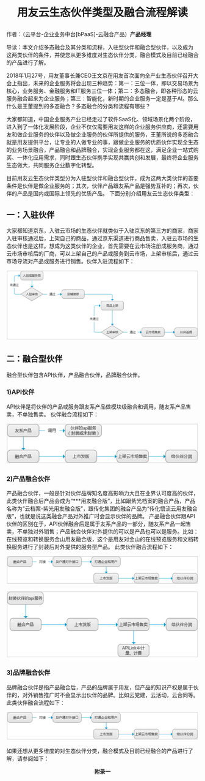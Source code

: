 # <p align="center">用友云生态伙伴类型及融合流程解读</p>
作者：（云平台-企业业务中台[bPaaS]-云融合产品）**产品经理**

导读：本文介绍多态融合及其分类和流程，入驻型伙伴和融合型伙伴，以及成为
这两类伙伴的条件，并使您从更多维度对生态伙伴分类，融合模式及目前已经融合的产品进行了解。

2018年1月27号，用友董事长兼CEO王文京在用友首次面向全产业生态伙伴召开大会上指出，未来的企业服务将会出现三种趋势：第一：三位一体，即以交易场景为核心，业务服务、金融服务和IT服务三位一体；第二：多态融合，即各种形态的云服务融合起来为企业服务；第三：智能化，新时期的企业服务一定是基于AI。那么什么是王董提到的多态融合？多态融合的分类和流程有哪些？

大家都知道，中国企业服务产业已经走过了软件SaaS化、领域场景化两个阶段，进入到了一体化发展阶段，企业不仅仅需要用友这样的企业服务供应商，还需要用友和做企业服务的伙伴以及做企业服务的伙伴所提供的服务，王董所说的多态融合就是用友提供平台，让专业的人做专业的事，跟做企业服务的优质伙伴实现全生态的业务场景融合，产品融合和品牌融合，实现企业服务都在这，满足企业一站式购买、一体化应用需求，同时跟生态伙伴携手实现共赢共创和发展，最终将企业服务生态做大，共同服务企业数字化转型。

目前用友云生态伙伴类型分为入驻型伙伴和融合型伙伴，成为这两大类伙伴的首要条件是伙伴是做企业服务的；其次，伙伴产品跟友系产品是强势互补的；再次，伙伴的产品是国内或国际上领先的优质产品。
下面分别介绍用友云生态伙伴类型：

## 一：入驻伙伴
大家都知道京东，入驻云市场的生态伙伴就类似于入驻京东的第三方的商家，商家入驻审核通过后，上架自己的商品，通过京东渠道进行商品售卖，入驻云市场的生态伙伴也是这样。想成为这类伙伴的企业，首先需要在云市场注册成服务商，通过云市场审核后的厂商，可以上架自己的产品或服务到云市场，上架审核后，通过云市场导流对产品或服务进行销售。伙伴入驻流程如下：

![](/articles/201806/images/article6/images6.1.png)

## 二：融合型伙伴
融合型伙伴包含API伙伴，产品融合伙伴，品牌融合伙伴。
### 1)API伙伴
API伙伴是将伙伴的产品或服务跟友系产品做模块级融合和调用，随友系产品售卖，不单独售卖。
伙伴融合流程如下：

![](/articles/201806/images/article6/images6.2.png)

### 2)产品融合伙伴
产品融合伙伴，一般是针对伙伴品牌知名度高影响力大且在业界认可度高的伙伴，此类伙伴融合后产品会成为“***用友融合版”，比如跟紫光档案的融合产品，产品名称为“云档案-紫光用友融合版”，跟传化集团的融合产品为“传化悟流云用友融合版”，也就是说这类融合产品对外推广时会显示伙伴的品牌。
产品融合伙伴跟API伙伴的区别在于，API伙伴融合后是属于友系产品的一部分，随友系产品一起售卖，不单独对外销售；产品融合伙伴对外提供的可以是产品也可以是服务。比如：在线预览和转换服务金山用友融合版，这个是用友对金山的在线预览服务和文档转换服务进行了封装后对外提供的服务型产品。
此类伙伴融合流程如下：

![](/articles/201806/images/article6/images6.3.png)

![](/articles/201806/images/article6/images6.4.png)

### 3)品牌融合伙伴
品牌融合伙伴是指产品融合后，产品的品牌属于用友，但产品的知识产权是属于伙伴的，对外销售推广时不会显示出伙伴的品牌。比如云党建，云活动，云合同等。
此类伙伴融合流程如下：

![](/articles/201806/images/article6/images6.5.png)

如果还想从更多维度的对生态伙伴分类，融合模式及目前已经融合的产品进行了解，请参阅如下：
**<p align="center">附录一</p>**
